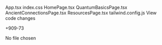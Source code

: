 App.tsx
index.css
HomePage.tsx
QuantumBasicsPage.tsx
AncientConnectionsPage.tsx
ResourcesPage.tsx
tailwind.config.js
View code changes

+909-73


No file chosen

